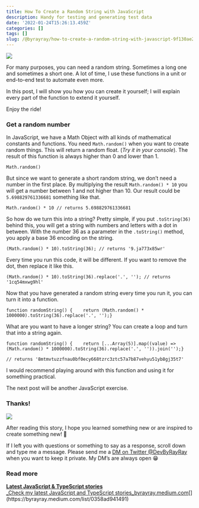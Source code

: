 ```yaml
---
title: How To Create a Random String with JavaScript
description: Handy for testing and generating test data
date: '2022-01-24T15:26:13.459Z'
categories: []
tags: []
slug: /@byrayray/how-to-create-a-random-string-with-javascript-9f130ae2227e
---
```


![](/images/0__UQtuHklwRW4uxOcO.jpg)

For many purposes, you can need a random string. Sometimes a long one and sometimes a short one. A lot of time, I use these functions in a unit or end-to-end test to automate even more.

In this post, I will show you how you can create it yourself; I will explain every part of the function to extend it yourself.

Enjoy the ride!

### Get a random number

In JavaScript, we have a Math Object with all kinds of mathematical constants and functions. You need `Math.random()` when you want to create random things. This will return a random float. (_Try it in your console_). The result of this function is always higher than 0 and lower than 1.

```
Math.random()
```

But since we want to generate a short random string, we don’t need a number in the first place. By multiplying the result `Math.random() * 10` you will get a number between 1 and not higher than 10. Our result could be `5.698829761336681` something like that.

```
Math.random() * 10 // returns 5.698829761336681
```

So how do we turn this into a string? Pretty simple, if you put `.toString(36)` behind this, you will get a string with numbers and letters with a dot in between. With the number 36 as a parameter in the `.toString()` method, you apply a base 36 encoding on the string.

```
(Math.random() * 10).toString(36); // returns '9.ja773x85wr'
```

Every time you run this code, it will be different. If you want to remove the dot, then replace it like this.

```
(Math.random() * 10).toString(36).replace('.', ''); // returns '1cq54mxwg9hl'
```

Now that you have generated a random string every time you run it, you can turn it into a function.

```
function randomString() {    return (Math.random() * 1000000).toString(36).replace('.', '');}
```

What are you want to have a longer string? You can create a loop and turn that into a string again.

```
function randomString() {    return [...Array(5)].map((value) => (Math.random() * 1000000).toString(36).replace('.', '')).join('');}
```

```
// returns '8mtmvtuzzfnau0bf0ecy668tzrc3ztc57a7b87vehyu51yb8gj35t7'
```

I would recommend playing around with this function and using it for something practical.

The next post will be another JavaScript exercise.

### Thanks!

![](/images/0__7pa1RpRxXqdkgYAJ.jpg)

After reading this story, I hope you learned something new or are inspired to create something new! 🤗

If I left you with questions or something to say as a response, scroll down and type me a message. Please send me a [DM on Twitter @DevByRayRay](https://twitter.com/@devbyrayray) when you want to keep it private. My DM’s are always open 😁



### Read more

[**Latest JavaScript & TypeScript stories**  
_Check my latest JavaScript and TypeScript stories_byrayray.medium.com](https://byrayray.medium.com/list/0358ad941491 "https://byrayray.medium.com/list/0358ad941491")[](https://byrayray.medium.com/list/0358ad941491)